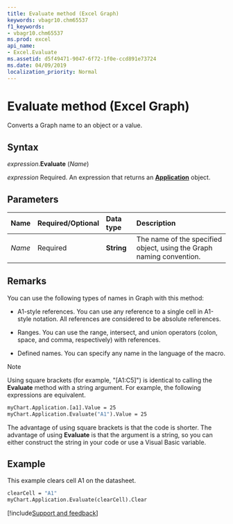 ```yaml
---
title: Evaluate method (Excel Graph)
keywords: vbagr10.chm65537
f1_keywords:
- vbagr10.chm65537
ms.prod: excel
api_name:
- Excel.Evaluate
ms.assetid: d5f49471-9047-6f72-1f0e-ccd891e73724
ms.date: 04/09/2019
localization_priority: Normal
---
```



# Evaluate method (Excel Graph)

Converts a Graph name to an object or a value.

## Syntax

_expression_.**Evaluate** (_Name_)

_expression_ Required. An expression that returns an **[Application](excel.application-graph-object.md)** object.

## Parameters

|Name|Required/Optional|Data type|Description|
|:-----|:-----|:-----|:-----|
|_Name_ |Required |**String**|The name of the specified object, using the Graph naming convention.|

## Remarks

You can use the following types of names in Graph with this method:

- A1-style references. You can use any reference to a single cell in A1-style notation. All references are considered to be absolute references.
    
- Ranges. You can use the range, intersect, and union operators (colon, space, and comma, respectively) with references.
    
- Defined names. You can specify any name in the language of the macro.
    
> [!NOTE] 
> Using square brackets (for example, "[A1:C5]") is identical to calling the **Evaluate** method with a string argument. For example, the following expressions are equivalent.

```vb
myChart.Application.[a1].Value = 25 
myChart.Application.Evaluate("A1").Value = 25
```

The advantage of using square brackets is that the code is shorter. The advantage of using **Evaluate** is that the argument is a string, so you can either construct the string in your code or use a Visual Basic variable.

## Example

This example clears cell A1 on the datasheet.

```vb
clearCell = "A1" 
myChart.Application.Evaluate(clearCell).Clear
```


[!include[Support and feedback](~/includes/feedback-boilerplate.md)]